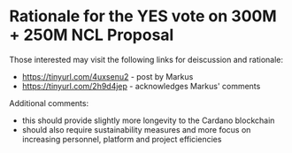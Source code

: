 # Rationale for the YES vote on 300M + 250M NCL Proposal

Those interested may visit the following links for deiscussion and rationale:
- https://tinyurl.com/4uxsenu2 - post by Markus
- https://tinyurl.com/2h9d4jep - acknowledges Markus' comments

Additional comments:
- this should provide slightly more longevity to the Cardano blockchain
- should also require sustainability measures and more focus on increasing personnel, platform and project efficiencies
